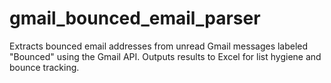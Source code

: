 # gmail_bounced_email_parser
Extracts bounced email addresses from unread Gmail messages labeled "Bounced" using the Gmail API. Outputs results to Excel for list hygiene and bounce tracking.

